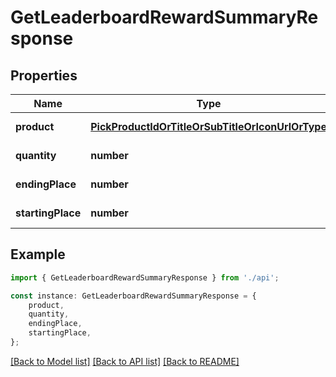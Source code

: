 # GetLeaderboardRewardSummaryResponse


## Properties

Name | Type | Description | Notes
------------ | ------------- | ------------- | -------------
**product** | [**PickProductIdOrTitleOrSubTitleOrIconUrlOrType**](PickProductIdOrTitleOrSubTitleOrIconUrlOrType.md) |  | [default to undefined]
**quantity** | **number** |  | [default to undefined]
**endingPlace** | **number** |  | [default to undefined]
**startingPlace** | **number** |  | [default to undefined]

## Example

```typescript
import { GetLeaderboardRewardSummaryResponse } from './api';

const instance: GetLeaderboardRewardSummaryResponse = {
    product,
    quantity,
    endingPlace,
    startingPlace,
};
```

[[Back to Model list]](../README.md#documentation-for-models) [[Back to API list]](../README.md#documentation-for-api-endpoints) [[Back to README]](../README.md)
